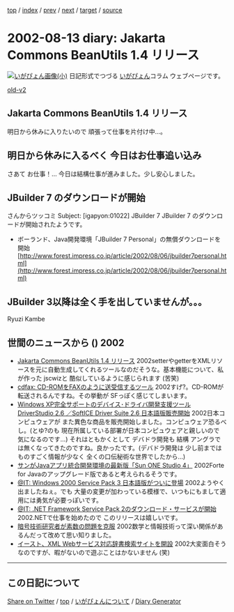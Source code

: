 [top](../index.html) 
 / [index](index.html) 
 / [prev](ig020812.html) 
 / [next](ig020814.html) 
 / [target](https://igapyon.github.io/diary/2002/ig020813.html) 
 / [source](https://github.com/igapyon/diary/blob/gh-pages/2002/ig020813.html.src.md) 

2002-08-13 diary: Jakarta Commons BeanUtils 1.4 リリース
=====================================================================================================
[![いがぴょん画像(小)](https://igapyon.github.io/diary/images/iga200306s.jpg "いがぴょん")](https://igapyon.github.io/diary/memo/memoigapyon.html) 日記形式でつづる [いがぴょん](https://igapyon.github.io/diary/memo/memoigapyon.html)コラム ウェブページです。

[old-v2](ig020813-orig.html)

## Jakarta Commons BeanUtils 1.4 リリース

明日から休みに入りたいので 頑張って仕事を片付け中…。


## 明日から休みに入るべく 今日はお仕事追い込み

さあて お仕事！… 今日は結構仕事が進みました。少し安心しました。

## JBuilder 7 のダウンロードが開始

さんからツッコミ
Subject:  [igapyon:01022] JBuilder 7
JBuilder 7 のダウンロードが開始されたようです。

* ボーランド、Java開発環境「JBuilder 7 Personal」の無償ダウンロードを開始
  [http://www.forest.impress.co.jp/article/2002/08/06/jbuilder7personal.html](http://www.forest.impress.co.jp/article/2002/08/06/jbuilder7personal.html)

JBuilder 3以降は全く手を出していませんが。。。
-- 
Ryuzi Kambe

## 世間のニュースから () 2002

* [Jakarta Commons BeanUtils 1.4 リリース](http://jakarta.apache.org/commons/beanutils.html)  2002setterやgetterをXMLリソースを元に自動生成してくれるツールなのだそうな。基本機能について、私が作った jscwizと 酷似しているように感じられます (苦笑)
* [cdfax: CD-ROMをFAXのように送受信するツール](http://namazu.org/~satoru/cdfax/)  2002すげ?。CD-ROMが転送されるんですね。その挙動が SFっぽく感じてしまいます。
* [Windows XP完全サポートのデバイス･ドライバ開発支援ツール DriverStudio 2.6 ／SoftICE Driver Suite 2.6 日本語版販売開始](http://www.compuware.co.jp/corporate/pressroom/2002/020806.html)  2002日本コンピュウェアが また異色な商品を販売開始しました。コンピュウェア恐るべし。(とゆ?のも 現在所属している部署が日本コンピュウェアと親しいので 気になるのです…) それはともかくとして デバドラ開発も 結構 アングラでは無くなってきたのですね。良かったです。(デバドラ開発は 少し前まではものすごく情報が少なく 全くの口伝秘術な世界でしたから…)
* [サンがJavaアプリ統合開発環境の最新版「Sun ONE Studio 4」](http://www.zdnet.co.jp/enterprise/0208/09/n_07.html)  2002Forte for Javaのアップグレード版であると考えられるそうです。
* [@IT: Windows 2000 Service Pack 3 日本語版がついに登場](http://www.atmarkit.co.jp/fwin2k/insiderseye/20020810win2ksp3/win2ksp3_01.html)  2002ようやく出ましたねぇ。でも 大量の変更が加わっている模様で、いつもにもまして適用には勇気が必要っぽいです。
* [@IT: .NET Framework Service Pack 2のダウンロード・サービスが開始](http://www.atmarkit.co.jp/fdotnet/insiderseye/20020809dotnetfwsp2/dotnetfwsp2.html)  2002.NETで仕事を始めたので このリリースは嬉しいです。
* [暗号技術研究者が素数の問題を克服](http://www.zdnet.co.jp/news/0208/10/nebt_08.html)  2002数学と情報技術って深い関係があるんだって改めて思い知りました。
* [イースト、XML Webサービス対応辞書検索サイトを開設](http://www.zdnet.co.jp/news/0208/12/njbt_04.html)  2002大変面白そうなのですが、暇がないので遊ぶことはかないません (笑)

----------------------------------------------------------------------------------------------------

## この日記について

[Share on Twitter](https://twitter.com/intent/tweet?hashtags=igapyon%2Cdiary%2C%E3%81%84%E3%81%8C%E3%81%B4%E3%82%87%E3%82%93&text=Jakarta+Commons+BeanUtils+1.4+%E3%83%AA%E3%83%AA%E3%83%BC%E3%82%B9&url=https%3A%2F%2Figapyon.github.io%2Fdiary%2F2002%2Fig020813.html) / [top](../index.html) / [いがぴょんについて](https://igapyon.github.io/diary/memo/memoigapyon.html) / [Diary Generator](https://github.com/igapyon/igapyonv3)
